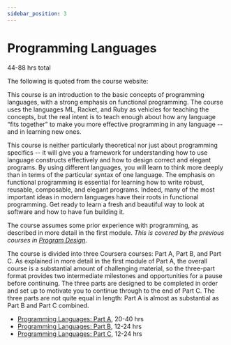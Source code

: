 ```yaml
---
sidebar_position: 3
---
```


# Programming Languages
44-88 hrs total

The following is quoted from the course website:

This course is an introduction to the basic concepts of programming languages, with a strong emphasis on functional programming. The course uses the languages ML, Racket, and Ruby as vehicles for teaching the concepts, but the real intent is to teach enough about how any language “fits together” to make you more effective programming in any language -- and in learning new ones.

This course is neither particularly theoretical nor just about programming specifics -- it will give you a framework for understanding how to use language constructs effectively and how to design correct and elegant programs. By using different languages, you will learn to think more deeply than in terms of the particular syntax of one language. The emphasis on functional programming is essential for learning how to write robust, reusable, composable, and elegant programs. Indeed, many of the most important ideas in modern languages have their roots in functional programming. Get ready to learn a fresh and beautiful way to look at software and how to have fun building it.

The course assumes some prior experience with programming, as described in more detail in the first module. *This is covered by the previous courses in [Program Design](../)*.

The course is divided into three Coursera courses: Part A, Part B, and Part C.  As explained in more detail in the first module of Part A, the overall course is a substantial amount of challenging material, so the three-part format provides two intermediate milestones and opportunities for a pause before continuing.  The three parts are designed to be completed in order and set up to motivate you to continue through to the end of Part C.  The three parts are not quite equal in length: Part A is almost as substantial as Part B and Part C combined.



- [Programming Languages: Part A](https://www.coursera.org/learn/programming-languages), 20-40 hrs
- [Programming Languages: Part B](https://www.coursera.org/learn/programming-languages-part-b), 12-24 hrs
- [Programming Languages: Part C](https://www.coursera.org/learn/programming-languages-part-c), 12-24 hrs
